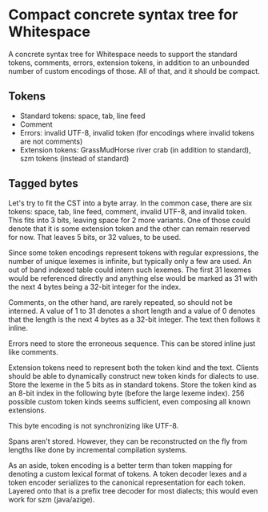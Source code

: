# Compact concrete syntax tree for Whitespace

A concrete syntax tree for Whitespace needs to support the standard tokens,
comments, errors, extension tokens, in addition to an unbounded number of custom
encodings of those. All of that, and it should be compact.

## Tokens

- Standard tokens: space, tab, line feed
- Comment
- Errors: invalid UTF-8, invalid token (for encodings where invalid tokens are
  not comments)
- Extension tokens: GrassMudHorse river crab (in addition to standard), szm
  tokens (instead of standard)

## Tagged bytes

Let's try to fit the CST into a byte array. In the common case, there are six
tokens: space, tab, line feed, comment, invalid UTF-8, and invalid token. This
fits into 3 bits, leaving space for 2 more variants. One of those could denote
that it is some extension token and the other can remain reserved for now. That
leaves 5 bits, or 32 values, to be used.

Since some token encodings represent tokens with regular expressions, the number
of unique lexemes is infinite, but typically only a few are used. An out of band
indexed table could intern such lexemes. The first 31 lexemes would be
referenced directly and anything else would be marked as 31 with the next 4
bytes being a 32-bit integer for the index.

Comments, on the other hand, are rarely repeated, so should not be interned. A
value of 1 to 31 denotes a short length and a value of 0 denotes that the length
is the next 4 bytes as a 32-bit integer. The text then follows it inline.

Errors need to store the erroneous sequence. This can be stored inline just like
comments.

Extension tokens need to represent both the token kind and the text. Clients
should be able to dynamically construct new token kinds for dialects to use.
Store the lexeme in the 5 bits as in standard tokens. Store the token kind as an
8-bit index in the following byte (before the large lexeme index). 256 possible
custom token kinds seems sufficient, even composing all known extensions.

This byte encoding is not synchronizing like UTF-8.

Spans aren't stored. However, they can be reconstructed on the fly from lengths
like done by incremental compilation systems.

As an aside, token encoding is a better term than token mapping for denoting a
custom lexical format of tokens. A token decoder lexes and a token encoder
serializes to the canonical representation for each token. Layered onto that is
a prefix tree decoder for most dialects; this would even work for szm
(java/azige).
